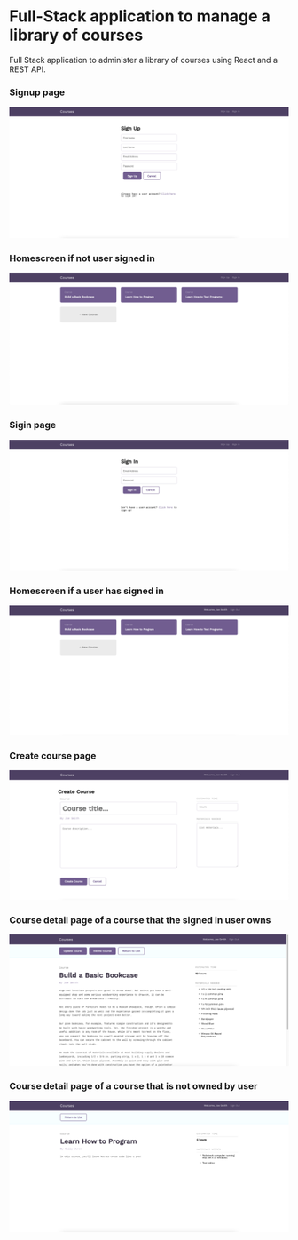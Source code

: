 # Full-Stack application to manage a library of courses
 Full Stack application to administer a library of courses using React and a REST API.

### Signup page
<img src='./client/public/images/signup.png' alt='Signup'>

### Homescreen if not user signed in
<img src='./client/public/images/no_signin_home.png' alt='Homescreen not signed in'>

### Sigin page
<img src='./client/public/images/signin.png' alt='Signin'>

### Homescreen if a user has signed in
<img src='./client/public/images/sign_in_home.png' alt='Homescreen signed in'>

### Create course page
<img src='./client/public/images/create_course.png' alt='Create course'>

### Course detail page of a course that the signed in user owns
<img src='./client/public/images/course_detail_owned.png' alt='Course detail of user owned course'>

### Course detail page of a course that is not owned by user
<img src='./client/public/images/course_detail_not_owned.png' alt='Course detail of a course not owned'>
